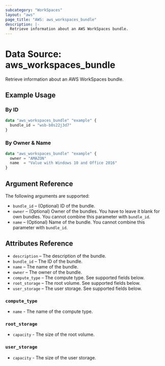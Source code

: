 ```yaml
---
subcategory: "WorkSpaces"
layout: "aws"
page_title: "AWS: aws_workspaces_bundle"
description: |-
  Retrieve information about an AWS WorkSpaces bundle.
---
```


# Data Source: aws_workspaces_bundle

Retrieve information about an AWS WorkSpaces bundle.

## Example Usage

### By ID

```terraform
data "aws_workspaces_bundle" "example" {
  bundle_id = "wsb-b0s22j3d7"
}
```

### By Owner & Name

```terraform
data "aws_workspaces_bundle" "example" {
  owner = "AMAZON"
  name  = "Value with Windows 10 and Office 2016"
}
```

## Argument Reference

The following arguments are supported:

* `bundle_id` – (Optional) ID of the bundle.
* `owner` – (Optional) Owner of the bundles. You have to leave it blank for own bundles. You cannot combine this parameter with `bundle_id`.
* `name` – (Optional) Name of the bundle. You cannot combine this parameter with `bundle_id`.

## Attributes Reference

* `description` – The description of the bundle.
* `bundle_id` – The ID of the bundle.
* `name` – The name of the bundle.
* `owner` – The owner of the bundle.
* `compute_type` – The compute type. See supported fields below.
* `root_storage` – The root volume. See supported fields below.
* `user_storage` – The user storage. See supported fields below.

### `compute_type`

* `name` - The name of the compute type.

### `root_storage`

* `capacity` - The size of the root volume.

### `user_storage`

* `capacity` - The size of the user storage.
